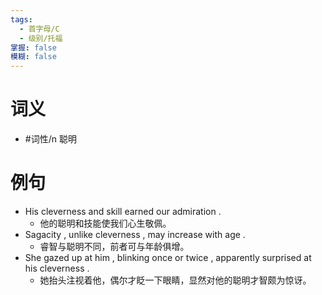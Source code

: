 ```yaml
---
tags:
  - 首字母/C
  - 级别/托福
掌握: false
模糊: false
---
```

# 词义
- #词性/n  聪明
# 例句
- His cleverness and skill earned our admiration .
	- 他的聪明和技能使我们心生敬佩。
- Sagacity , unlike cleverness , may increase with age .
	- 睿智与聪明不同，前者可与年龄俱增。
- She gazed up at him , blinking once or twice , apparently surprised at his cleverness .
	- 她抬头注视着他，偶尔才眨一下眼睛，显然对他的聪明才智颇为惊讶。
